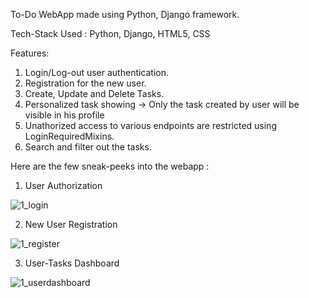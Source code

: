 To-Do WebApp made using Python, Django framework.

Tech-Stack Used : Python, Django, HTML5, CSS

Features: 

1. Login/Log-out user authentication.
2. Registration for the new user.
3. Create, Update and Delete Tasks.
4. Personalized task showing -> Only the task created by user will be visible in his profile
5. Unathorized access to various endpoints are restricted using LoginRequiredMixins.
6. Search and filter out the tasks.

Here are the few sneak-peeks into the webapp : 

1. User Authorization
   
![1_login](https://github.com/dwijgohil24/To-Do_Web-App/assets/80956416/006dc386-62de-449f-b733-9deeb5e19674)

2. New User Registration

![1_register](https://github.com/dwijgohil24/To-Do_Web-App/assets/80956416/309658cb-6577-48c3-ba5f-5baf5e9a630b)

3. User-Tasks Dashboard
   
![1_userdashboard](https://github.com/dwijgohil24/To-Do_Web-App/assets/80956416/a8a708aa-6454-41fe-8705-5451f5ad1ff5)







   
